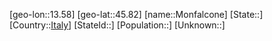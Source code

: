 ﻿---
location: [45.82,13.58]
type: City
tags:
- geo/City


SpocWebEntityId: 32553
isDeleted: false
confidential: public

---
[geo-lon::13.58]
[geo-lat::45.82]
[name::Monfalcone]
[State::]
[Country::[Italy](geo/Continent/Europe/Italy.md)]
[StateId::]
[Population::]
[Unknown::]

